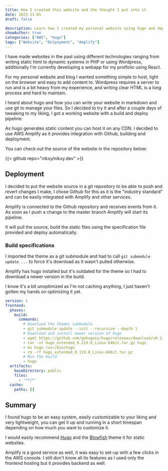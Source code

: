 ```yaml
---
title: How I created this website and the thought I put into it
date: 2023-11-01
draft: false

description: Learn how I created my personal website using hugo and deployed it to AWS Amplify
showAuthor: true
categories: ["AWS", "Hugo"]
tags: ["Website", "Delpoyment", "Amplify"]
---
```


I have made websites in the past using different technologies ranging from writing static html to dynamic systems in PHP or using Wordpress, additionally I'm currently developing a webapp for my protfolio using React.

For my personal website and blog I wanted something simple to host, light on the browser and easy to add content to.
Wordpress requires a server to run and is a bit heavy from my experience, and writing clear HTML is a long process and hard to maintain.

I heard about hugo and how you can write your website in markdown and use git to manage your files.
So I decided to try it and after a couple days of tweaking to my liking, I got a working website with a build and deploy pipeline.

As hugo generates static content you can host it on any CDN. I decided to use AWS Amplify as it provides integration with Github, building and deployment.

You can check out the source of the website in the repository below:

{{< github repo="nikxy/nikxy.dev" >}}

## Deployment
I decided to put the website source in a git repository to be able to push and revert changes I make, I chose Github for this as it is the "industry standard" and can be easily integrated with Amplify and other services.

Amplify is connected to the Github repository and receives events from it. As soon as I push a change to the master branch Amplify will start its pipeline.

It will pull the source, build the static files using the specification file provided and deploy automatically.

### Build specifications
I imported the theme as a git submodule and had to call `git submodule update ...` to force it's download as it wasn't pulled otherwise.

Amplify has hugo installed but it's outdated for the theme so I had to download a newer version in the build.

I know it's a bit unoptimized as I'm not caching anything, I just haven't gotten my hands on optimizing it yet.
```yaml
version: 1
frontend:
  phases:
    build:
      commands:
        # Download the themes submodule
        - git submodule update --init --recursive --depth 1
        # Download and install newer version of hugo
        - wget https://github.com/gohugoio/hugo/releases/download/v0.119.0/hugo_extended_0.119.0_Linux-64bit.tar.gz
        - tar -xf hugo_extended_0.119.0_Linux-64bit.tar.gz hugo
        - mv hugo /usr/bin/hugo
        - rm -rf hugo_extended_0.119.0_Linux-64bit.tar.gz
        # Run the build
        - hugo
  artifacts:
    baseDirectory: public
    files:
      - '**/*'
  cache:
    paths: []
```

## Summary

I found hugo to be an easy system, easily customizable to your liking and very lightweight, you can get it up and running in a short timespan depending on how much you want to customize it.

I would easily recommend [Hugo](https://gohugo.io/) and the [Blowfish](https://blowfish.page/) theme it for static websites.

Amplify is a good service as well, it was easy to set-up with a few clicks in the AWS console. I still don't know all its features as I used only the frontend hosting but it provides backend as well.